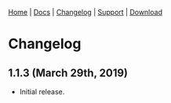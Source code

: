 [Home](/) | [Docs](/docs) | [Changelog](/changelog) | [Support](/support) | [Download](/download)

# Changelog

## 1.1.3 (March 29th, 2019)

- Initial release.
